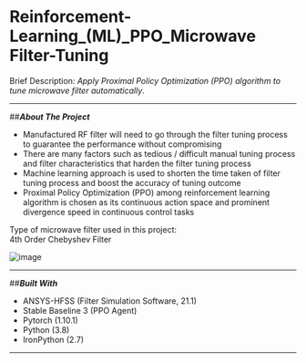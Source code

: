 # Reinforcement-Learning_(ML)_PPO_Microwave Filter-Tuning
Brief Description: _Apply Proximal Policy Optimization (PPO) algorithm to tune microwave filter automatically_.<br />

---


##**_About The Project_**<br />
- Manufactured RF filter will need to go through the filter tuning process to guarantee the performance without compromising
- There are many factors such as tedious / difficult manual tuning process and filter characteristics that harden the filter tuning process
- Machine learning approach is used to shorten the time taken of filter tuning process and boost the accuracy of tuning outcome
- Proximal Policy Optimization (PPO) among reinforcement learning algorithm is chosen as its continuous action space and prominent divergence speed in continuous control tasks

Type of microwave filter used in this project:<br />
4th Order Chebyshev Filter

![image](https://user-images.githubusercontent.com/85819871/163743277-a6b01aca-9e78-46f6-b757-9c993da2f295.png)

---


##**_Built With_**<br />
- ANSYS-HFSS (Filter Simulation Software, 21.1)
- Stable Baseline 3 (PPO Agent)
- Pytorch (1.10.1)
- Python (3.8)
- IronPython (2.7)

---


